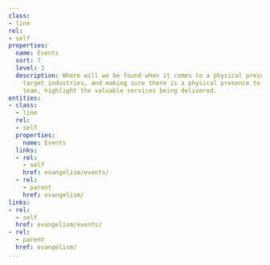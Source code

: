```yaml
---
class:
- line
rel:
- self
properties:
  name: Events
  sort: 7
  level: 2
  description: Where will we be found when it comes to a physical presence across
    target industries, and making sure there is a physical presence to the platform,
    team, highlight the valuable services being delivered.
entities:
- class:
  - line
  rel:
  - self
  properties:
    name: Events
  links:
  - rel:
    - self
    href: evangelism/events/
  - rel:
    - parent
    href: evangelism/
links:
- rel:
  - self
  href: evangelism/events/
- rel:
  - parent
  href: evangelism/
...
```

